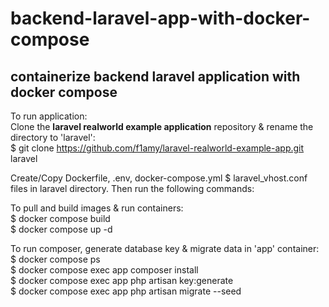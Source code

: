 # backend-laravel-app-with-docker-compose  
## containerize backend laravel application with docker compose  

To run application:  
Clone the __laravel realworld example application__ repository & rename the directory to 'laravel':  
$ git clone https://github.com/f1amy/laravel-realworld-example-app.git laravel  

Create/Copy Dockerfile, .env, docker-compose.yml $ laravel_vhost.conf files in laravel directory. Then run the following commands:  

To pull and build images & run containers:  
$ docker compose build  
$ docker compose up -d  

To run composer, generate database key & migrate data in 'app' container:  
$ docker compose ps  
$ docker compose exec app composer install  
$ docker compose exec app php artisan key:generate  
$ docker compose exec app php artisan migrate --seed  
